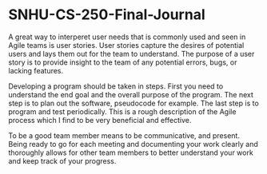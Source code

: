 # SNHU-CS-250-Final-Journal

A great way to interperet user needs that is commonly used and seen in Agile teams is user stories. User stories capture the desires of potential users and lays them out for the team to understand. The purpose of a user story is to provide insight to the team of any potential errors, bugs, or lacking features.

Developing a program should be taken in steps. First you need to understand the end goal and the overall purpose of the program. The next step is to plan out the software, pseudocode for example. The last step is to program and test periodically. This is a rough description of the Agile process which I find to be very beneficial and effective.

To be a good team member means to be communicative, and present. Being ready to go for each meeting and documenting your work clearly and thoroughly allows for other team members to better understand your work and keep track of your progress.
